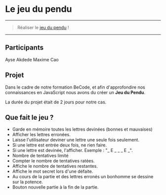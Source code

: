# Le jeu du pendu

---
> Réaliser le [jeu du pendu](https://fr.wikipedia.org/wiki/Le_Pendu_(jeu)) !   
---

## Participants

Ayse Akdede
Maxime Cao

## Projet

Dans le cadre de notre formation BeCode, et afin d'approfondire nos connaissances en JavaScript nous avons du créer un **Jeu du Pendu**.

La durée du projet était de 2 jours pour notre cas.


## Que fait le jeu ?

- Garde en mémoire toutes les lettres devinées (bonnes et mauvaises) 
- Afficher les lettres erronées.  
- Laisse l'utilisateur deviner une lettre une seule fois seulement.  
- Si une lettre est entrée deux fois, ne rien faire.  
- Si une lettre est devinée, l'afficher. Exemple : "_ E _ _ _ E _".  
- Nombre de tentatives limité
- Compter le nombre de tentatives ratées.
- Affiche le nombre de tentatives restantes. 
- Affiche le mot secret lors d'une défaite.
- Au cours de la partie et des lettres erronés un bonhomme se dessine sur la potence.
- Bouton nouvelle partie à la fin de la partie.
